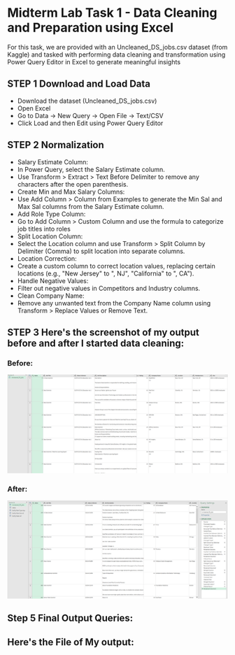 # Midterm Lab Task 1 - Data Cleaning and Preparation using Excel
For this task, we are provided with an Uncleaned_DS_jobs.csv dataset (from Kaggle) and tasked with performing data cleaning and transformation using Power Query Editor in Excel to generate meaningful insights 
## STEP 1 Download and Load Data  
- Download the dataset (Uncleaned_DS_jobs.csv)  
- Open Excel  
- Go to Data → New Query → Open File → Text/CSV  
- Click Load and then Edit using Power Query Editor  
## STEP 2 Normalization 
- Salary Estimate Column:
- In Power Query, select the Salary Estimate column.
- Use Transform > Extract > Text Before Delimiter to remove any characters after the open parenthesis.
- Create Min and Max Salary Columns:
- Use Add Column > Column from Examples to generate the Min Sal and Max Sal columns from the Salary Estimate column.
- Add Role Type Column:
- Go to Add Column > Custom Column and use the formula to categorize job titles into roles
- Split Location Column:
- Select the Location column and use Transform > Split Column by Delimiter (Comma) to split location into separate columns.
- Location Correction:
- Create a custom column to correct location values, replacing certain locations (e.g., "New Jersey" to ", NJ", "California" to ", CA").
- Handle Negative Values:
- Filter out negative values in Competitors and Industry columns.
- Clean Company Name:
- Remove any unwanted text from the Company Name column using Transform > Replace Values or Remove Text.
## STEP 3 Here's the screenshot of my output before and after I started data cleaning:
### Before:
![screenshot](Images/Uncleaned.PNG)
### After:
![screenshot](Images/Cleaned%20Data.PNG)
## Step 5 Final Output Queries:


## Here's the File of My output:
